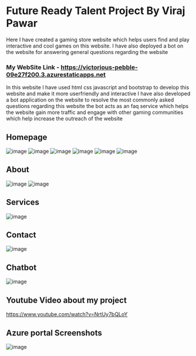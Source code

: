 # Future Ready Talent Project By Viraj Pawar 

Here I have created a gaming store website which helps users find and play interactive and cool games on this website. I have also deployed a bot on the website for answering general questions regarding the website
### My WebSite Link -  https://victorious-pebble-09e27f200.3.azurestaticapps.net
In this website I have used html css javascript and bootstrap to develop this website and make it more userfriendly and interactive
I have also developed a bot application on the website to resolve the most commonly asked questions regarding this website
the bot acts as an faq service which helps the website gain more traffic and engage with other gaming communities which help increase the outreach of the website
## Homepage
![image](https://github.com/codex10101010/gaming_store-starter/assets/95994221/dc1c1e6c-75d6-4ed8-96b5-c09747f38bef)
![image](https://github.com/codex10101010/gaming_store-starter/assets/95994221/3514e164-1ed6-40b1-a718-c38298e4d741)
![image](https://github.com/codex10101010/gaming_store-starter/assets/95994221/6476cc97-79a3-4156-b0fc-018696c6191f)
![image](https://github.com/codex10101010/gaming_store-starter/assets/95994221/2d6391cf-f5f2-42a7-9af5-0f6a1d60ccae)
![image](https://github.com/codex10101010/gaming_store-starter/assets/95994221/5e0097e9-971b-489a-a09e-2841d0d70f8f)
![image](https://github.com/codex10101010/gaming_store-starter/assets/95994221/eaf3a4ee-7df7-4661-84c2-cd70929b5235)




## About
![image](https://github.com/codex10101010/gaming_store-starter/assets/95994221/6067d4c0-65d7-4eed-812d-73a0a01567a7)
![image](https://github.com/codex10101010/gaming_store-starter/assets/95994221/4e5bdaf0-be02-4014-b9e2-6d9e2718f275)

## Services
![image](https://github.com/codex10101010/gaming_store-starter/assets/95994221/9af22308-1d4a-40d8-8646-7b9421f16c30)


## Contact
![image](https://github.com/codex10101010/gaming_store-starter/assets/95994221/132b894e-5c09-4b27-8069-40100c3a579a)

## Chatbot 
![image](https://github.com/codex10101010/gaming_store-starter/assets/95994221/15e2a142-77e5-4a56-ae1c-cf2f571823da)



## Youtube Video about my project
https://www.youtube.com/watch?v=NrtUy7bQLoY

## Azure portal Screenshots
![image](https://github.com/codex10101010/gaming_store-starter/assets/95994221/33d94de9-30f1-42ac-b9d6-93c0b459f048)
